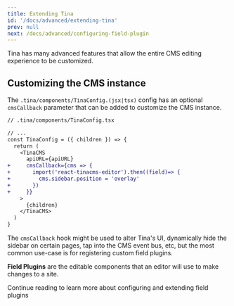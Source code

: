```yaml
---
title: Extending Tina
id: '/docs/advanced/extending-tina'
prev: null
next: /docs/advanced/configuring-field-plugin
---
```


Tina has many advanced features that allow the entire CMS editing experience to be customized.

## Customizing the CMS instance

The `.tina/components/TinaConfig.(jsx|tsx)` config has an optional `cmsCallback` parameter that can be added to customize the CMS instance.

```diff
// .tina/components/TinaConfig.tsx

// ...
const TinaConfig = ({ children }) => {
  return (
    <TinaCMS
      apiURL={apiURL}
+     cmsCallback={cms => {
+       import('react-tinacms-editor').then((field)=> {
+         cms.sidebar.position = 'overlay'
+       })
+     }}
    >
      {children}
    </TinaCMS>
  )
}
```

The `cmsCallback` hook might be used to alter Tina's UI, dynamically hide the sidebar on certain pages, tap into the CMS event bus, etc, but the most common use-case is for registering custom field plugins.

**Field Plugins** are the editable components that an editor will use to make changes to a site.

Continue reading to learn more about configuring and extending field plugins
